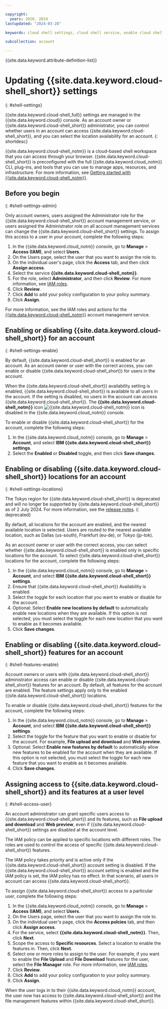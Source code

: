 ```yaml
---

copyright:
  years: 2020, 2024
lastupdated: "2024-03-28"

keywords: cloud shell settings, cloud shell service, enable cloud shell, disable cloud shell, cloud shell locations, cloud shell access, cloud shell iam, cloud shell role, cloud shell administrator, cloud shell service

subcollection: account

---
```


{{site.data.keyword.attribute-definition-list}}

# Updating {{site.data.keyword.cloud-shell_short}} settings
{: #shell-settings}

{{site.data.keyword.cloud-shell_full}} settings are managed in the {{site.data.keyword.cloud}} console. As an account owner or {{site.data.keyword.cloud-shell_short}} administrator, you can control whether users in an account can access {{site.data.keyword.cloud-shell_short}}, and you can select the location availability for an account.
{: shortdesc}

{{site.data.keyword.cloud-shell_notm}} is a cloud-based shell workspace that you can access through your browser. {{site.data.keyword.cloud-shell_short}} is preconfigured with the full {{site.data.keyword.cloud_notm}} CLI, plug-ins, and tools that you can use to manage apps, resources, and infrastructure. For more information, see [Getting started with {{site.data.keyword.cloud-shell_notm}}](/docs/cloud-shell?topic=cloud-shell-getting-started).

## Before you begin
{: #shell-settings-admin}

Only account owners, users assigned the Administrator role for the {{site.data.keyword.cloud-shell_short}} account management service, or users assigned the Administrator role on all account management services can change the {{site.data.keyword.cloud-shell_short}} settings. To assign this access to a user in your account, complete the following steps:

1. In the {{site.data.keyword.cloud_notm}} console, go to **Manage** > **Access (IAM)**, and select **Users**.
2. On the Users page, select the user that you want to assign the role to.
3. On the individual user's page, click the **Access** tab, and then click **Assign access**.
4. Select the service **{{site.data.keyword.cloud-shell_notm}}**.
5. For the role, select **Administrator**, and then click **Review**. For more information, see [IAM roles](/docs/account?topic=account-userroles#iamusermanrol).
6. Click **Review**.
7. Click **Add** to add your policy configuration to your policy summary.
8. Click **Assign**.

For more information, see the IAM roles and actions for the [{{site.data.keyword.cloud-shell_notm}}](/docs/account?topic=account-account-services#account-management-actions-roles) account management service.

## Enabling or disabling {{site.data.keyword.cloud-shell_short}} for an account
{: #shell-settings-enable}

By default, {{site.data.keyword.cloud-shell_short}} is enabled for an account. As an account owner or user with the correct access, you can enable or disable {{site.data.keyword.cloud-shell_short}} for users in the account.

When the {{site.data.keyword.cloud-shell_short}} availability setting is enabled, {{site.data.keyword.cloud-shell_short}} is available to all users in the account. If the setting is disabled, no users in the account can access {{site.data.keyword.cloud-shell_short}}. The **{{site.data.keyword.cloud-shell_notm}}** icon ![{{site.data.keyword.cloud-shell_notm}} icon](../icons/terminal-cloud-shell.svg "IBM Cloud Shell") is disabled in the {{site.data.keyword.cloud_notm}} console.

To enable or disable {{site.data.keyword.cloud-shell_short}} for the account, complete the following steps:

1. In the {{site.data.keyword.cloud_notm}} console, go to **Manage** > **Account**, and select **IBM {{site.data.keyword.cloud-shell_short}} settings**.
2. Select the **Enabled** or **Disabled** toggle, and then click **Save changes**.

## Enabling or disabling {{site.data.keyword.cloud-shell_short}} locations for an account
{: #shell-settings-locations}

The Tokyo region for {{site.data.keyword.cloud-shell_short}} is deprecated and will no longer be supported by {{site.data.keyword.cloud-shell_short}} as of 2 July 2024. For more information, see the [release notes](/docs/cloud-shell?topic=cloud-shell-release-notes#cloud-shell-mar2824).
{: deprecated}

By default, all locations for the account are enabled, and the nearest available location is selected. Users are routed to the nearest available location, such as Dallas (us-south), Frankfurt (eu-de), or Tokyo (jp-tok).

As an account owner or user with the correct access, you can select whether {{site.data.keyword.cloud-shell_short}} is enabled only in specific locations for the account. To select {{site.data.keyword.cloud-shell_short}} locations for the account, complete the following steps:

1. In the {{site.data.keyword.cloud_notm}} console, go to **Manage** > **Account**, and select **IBM {{site.data.keyword.cloud-shell_short}} settings**.
2. Ensure that {{site.data.keyword.cloud-shell_short}} Availability is enabled.
3. Select the toggle for each location that you want to enable or disable for the account.
4. Optional: Select **Enable new locations by default** to automatically enable new locations when they are available. If this option is not selected, you must select the toggle for each new location that you want to enable as it becomes available.
5. Click **Save changes**.

## Enabling or disabling {{site.data.keyword.cloud-shell_short}} features for an account
{: #shell-features-enable}

Account owners or users with {{site.data.keyword.cloud-shell_short}} administrator access can enable or disable {{site.data.keyword.cloud-shell_short}} features for an account. By default, all features for the account are enabled. The feature settings apply only to the enabled {{site.data.keyword.cloud-shell_short}} locations.

To enable or disable {{site.data.keyword.cloud-shell_short}} features for the account, complete the following steps:

1. In the {{site.data.keyword.cloud_notm}} console, go to **Manage** > **Account**, and select **IBM {{site.data.keyword.cloud-shell_short}} settings**.
2. Select the toggle for the feature that you want to enable or disable for the account. For example, **File upload and download** and **Web preview**.
3. Optional: Select **Enable new features by default** to automatically allow new features to be enabled for the account when they are available. If this option is not selected, you must select the toggle for each new feature that you want to enable as it becomes available.
4. Click **Save changes**.

## Assigning access to {{site.data.keyword.cloud-shell_short}} and its features at a user level
{: #shell-access-user}

An account administrator can grant specific users access to {{site.data.keyword.cloud-shell_short}} and its features, such as **File upload and download** and **Web preview**, even if {{site.data.keyword.cloud-shell_short}} settings are disabled at the account level.

The IAM policy can be applied to specific locations with different roles. The roles are used to control the access of specific {{site.data.keyword.cloud-shell_short}} features.

The IAM policy takes priority and is active only if the {{site.data.keyword.cloud-shell_short}} account setting is disabled. If the {{site.data.keyword.cloud-shell_short}} account setting is enabled and the IAM policy is set, the IAM policy has no effect. In that scenario, all users in account can access {{site.data.keyword.cloud-shell_short}}.

To assign {{site.data.keyword.cloud-shell_short}} access to a particular user, complete the following steps:

1. In the {{site.data.keyword.cloud_notm}} console, go to **Manage** > **Access (IAM)**, and select **Users**.
2. On the Users page, select the user that you want to assign the role to.
3. On the individual user's page, click the **Access polcies** tab, and then click **Assign access**.
4. For the service, select **{{site.data.keyword.cloud-shell_notm}}**. Then, click **Next**.
5. Scope the access to **Specific resources**. Select a location to enable the features in. Then, click **Next**.
6. Select one or more roles to assign to the user. For example, if you want to enable the **File Upload** and **File Download** features for the user, select the **File Manager** role. For more information, see [IAM roles](/docs/account?topic=account-userroles#iamusermanrol).
7. Click **Review**. 
8. Click **Add** to add your policy configuration to your policy summary.
9. Click **Assign**.

When the user logs in to their {{site.data.keyword.cloud_notm}} account, the user now has access to {{site.data.keyword.cloud-shell_short}} and the file management features within {{site.data.keyword.cloud-shell_short}}.
